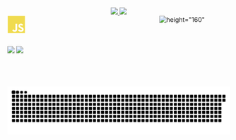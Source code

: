 ### 

<div align="center">
  <a href="https://github.com/DaianeLinhares">
  <img height="180em" src="https://github-readme-stats.vercel.app/api?username=DaianeLinhares&show_icons=true&theme=dracula&include_all_commits=true&count_private=true"/>
  <img height="180em" src="https://github-readme-stats.vercel.app/api/top-langs/?username=DaianeLinhares&layout=compact&langs_count=7&theme=dracula"/>
</div>


<div>
 <img align="center" alt= height="30" width="40" src="https://raw.githubusercontent.com/devicons/devicon/master/icons/javascript/javascript-plain.svg">
 <img align="right" alt= height="160" width="160" src="https://i.picasion.com/pic91/1bba922277f276e727c255d2c7eb2da3.gif" width="160" height="160"/>
</div>
  
  ##
<div>
<a href="https://instagram.com/daia.linhares" target="_blank"><img src="https://img.shields.io/badge/-Instagram-%23E4405F?style=for-the-badge&logo=instagram&logoColor=white" target="_blank"></a>
  <a href="https://www.linkedin.com/in/daiane-linhares-ferreira-99b06320b/" target="_blank"><img src="https://img.shields.io/badge/-LinkedIn-%230077B5?style=for-the-badge&logo=linkedin&logoColor=white" target="_blank"></a> 
 </div>
 
  ##
  
  <div>
    
    
  ![Snake animation](https://github.com/DaianeLinhares/DaianeLinhares/blob/output/github-contribution-grid-snake.svg)
    
  </div>
 
